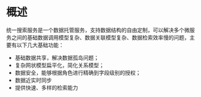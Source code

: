 # 概述

统一搜索服务是一个数据托管服务，支持数据结构的自由定制，可以解决多个微服务之间的基础数据调用模型复杂、数据关联模型复杂、数据检索效率慢的问题，主要有以下几大基础功能：

  - 基础数据共享，解决数据孤岛问题；
  - 复杂网状模型扁平化，简化关系模型；
  - 数据安全，能够根据角色进行精确到字段级别的授权；
  - 数据近实时同步
  - 提供快速、多样的检索能力
